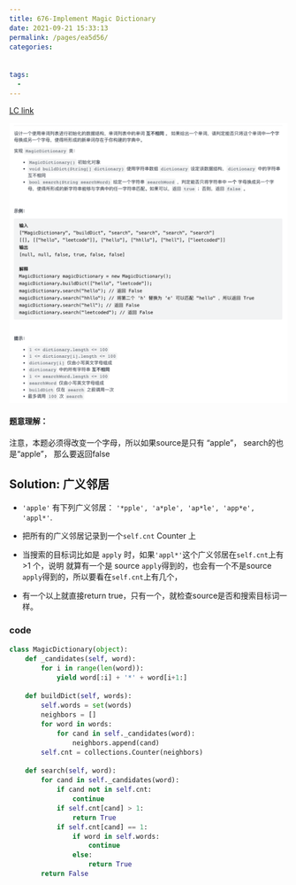 ```yaml
---
title: 676-Implement Magic Dictionary
date: 2021-09-21 15:33:13
permalink: /pages/ea5d56/
categories:
  

tags:
  - 
---
```

[LC link](https://leetcode.com/problems/implement-magic-dictionary/)

![](https://raw.githubusercontent.com/emmableu/image/master/676-0.png)


#### 题意理解：
注意，本题必须得改变一个字母，所以如果source是只有 “apple”， search的也是“apple”， 那么要返回false

## Solution: 广义邻居

- `'apple'` 有下列广义邻居： `'*pple', 'a*ple', 'ap*le', 'app*e', 'appl*'`.

- 把所有的广义邻居记录到一个`self.cnt` Counter 上

- 当搜索的目标词比如是 `apply` 时，如果`'appl*'`这个广义邻居在`self.cnt`上有>1 个，说明 就算有一个是 source `apply`得到的，也会有一个不是source `apply`得到的，所以要看在`self.cnt`上有几个，

- 有一个以上就直接return true，只有一个，就检查source是否和搜索目标词一样。

### code
```python
class MagicDictionary(object):
    def _candidates(self, word):
        for i in range(len(word)):
            yield word[:i] + '*' + word[i+1:]
            
    def buildDict(self, words):
        self.words = set(words)
        neighbors = []
        for word in words:
            for cand in self._candidates(word):
                neighbors.append(cand)
        self.cnt = collections.Counter(neighbors)

    def search(self, word):
        for cand in self._candidates(word):
            if cand not in self.cnt:
                continue
            if self.cnt[cand] > 1:
                return True
            if self.cnt[cand] == 1:
                if word in self.words:
                    continue
                else:
                    return True
        return False
```

